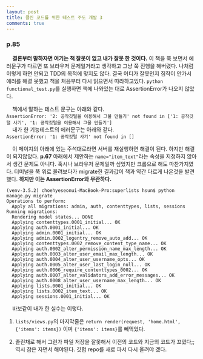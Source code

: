 ```yaml
---
layout: post
title: 클린 코드를 위한 테스트 주도 개발 3
comments: true
---
```

### **p.85**
&nbsp;&nbsp;&nbsp; **결론부터 말하자면 여기는 책 잘못이 없고 내가 잘못 한 것이다.** 이 책을 쭉 보면서 에러문구가 다르면 또 브라우저 문제일거라고 생각하고 그냥 쭉 진행을 해버렸다. 나처럼 이렇게 하면 안되고 TDD의 목적에 맞지도 않다. 결국 어디가 잘못인지 짐작이 안가서 에러를 해결 못했고 책을 처음부터 다시 읽으면서 따라하고있다. `python functional_test.py`를 실행하면 책에 나와있는 대로 AssertionError가 나오지 않았다.      

&nbsp;&nbsp;&nbsp; 책에서 말하는 테스트 문구는 아래와 같다.    
`AssertionError: '2: 공작깃털을 이용해서 그물 만들기' not found in ['1: 공작깃털 사기', '1: 공작깃털을 이용해서 그물 만들기']`     
&nbsp;&nbsp;&nbsp; 내가 한 기능테스트의 에러문구는 아래와 같다.    
`AssertionError: '1: 공작깃털 사기' not found in []`   

 &nbsp;&nbsp;&nbsp; 이 페이지의 아래에 있는 주석대로라면 서버를 재실행하면 해결이 된다. 하지만 해결이 되지않았다. **p.67** 아래에서 제안하는 `name="item_text"`라는 속성을 지정하지 않아서 생긴 문제도 아니다. 혹시나 브라우저 문제일까 싶었지만 크롬으로 해도 마찬가지였다. 터미널을 쭉 위로 올려보다가 migrate한 결과값이 책과 약간 다르게 나온것을 발견했다. **하지만 이는 AssertionError와 무관하다.**

 <pre><code>(venv-3.5.2) choehyeseonui-MacBook-Pro:superlists hsun$ python manage.py migrate
Operations to perform:
  Apply all migrations: admin, auth, contenttypes, lists, sessions
Running migrations:
  Rendering model states... DONE
  Applying contenttypes.0001_initial... OK
  Applying auth.0001_initial... OK
  Applying admin.0001_initial... OK
  Applying admin.0002_logentry_remove_auto_add... OK
  Applying contenttypes.0002_remove_content_type_name... OK
  Applying auth.0002_alter_permission_name_max_length... OK
  Applying auth.0003_alter_user_email_max_length... OK
  Applying auth.0004_alter_user_username_opts... OK
  Applying auth.0005_alter_user_last_login_null... OK
  Applying auth.0006_require_contenttypes_0002... OK
  Applying auth.0007_alter_validators_add_error_messages... OK
  Applying auth.0008_alter_user_username_max_length... OK
  Applying lists.0001_initial... OK
  Applying lists.0002_item_text... OK
  Applying sessions.0001_initial... OK</code></pre>

&nbsp;&nbsp;&nbsp; 바보같이 내가 한 실수는 이렇다.    
1. `lists/views.py`의 마지막줄은 `return render(request, 'home.html', {'items': items})` 이며 `{'items': items}`를 빼먹었다.       

2. 졸린채로 해서 그런가 파일 저장을 잘못해서 이전의 코드와 지금의 코드가 꼬였다;; 역시 잠은 자면서 해야된다. 깃헙 repo를 새로 파서 다시 올려야 겠다.
